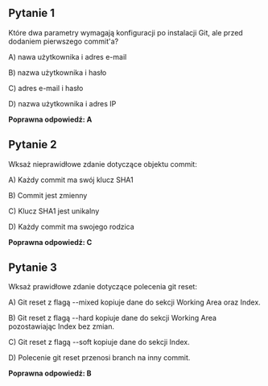 ## Pytanie 1

Które dwa parametry wymagają konfiguracji po instalacji Git, ale przed dodaniem pierwszego commit'a? 

A) nawa użytkownika i adres e-mail

B) nazwa użytkownika i hasło

C) adres e-mail i hasło

D) nazwa użytkownika i adres IP

**Poprawna odpowiedź: A**
	 
## Pytanie 2

Wksaż nieprawidłowe zdanie dotyczące objektu commit:

A) Każdy commit ma swój klucz SHA1

B) Commit jest zmienny

C) Klucz SHA1 jest unikalny

D) Każdy commit ma swojego rodzica

**Poprawna odpowiedź: C**
    
## Pytanie 3

Wksaż prawidłowe zdanie dotyczące polecenia git reset:

A) Git reset z flagą --mixed kopiuje dane do sekcji Working Area oraz Index.

B) Git reset z flagą --hard kopiuje dane do sekcji Working Area pozostawiając Index bez zmian.

C) Git reset z flagą --soft kopiuje dane do sekcji Index.

D) Polecenie git reset przenosi branch na inny commit.

**Poprawna odpowiedź: B**
